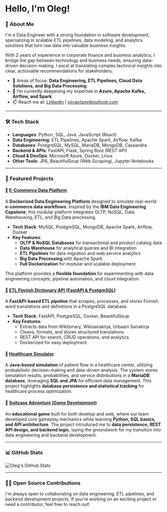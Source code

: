 # Hello, I'm Oleg!

### 🚀 About Me

I'm a Data Engineer with a strong foundation in software development, specializing in scalable ETL pipelines, data modeling, and analytics solutions that turn raw data into valuable business insights. 

With 2 years of experience in corporate finance and business analytics, I bridge the gap between technology and business needs, ensuring data-driven decision-making. I excel at translating complex technical insights into clear, actionable recommendations for stakeholders.

- 🎯 Areas of focus: **Data Engineering, ETL Pipelines, Cloud Data Solutions, and Big Data Processing**.
- 🌱 I’m currently deepening my expertise in **Azure, Apache Kafka, Airflow, and Spark**.    
- 📫 Reach me at: [LinkedIn](https://linkedin.com/in/oleg-ivantsov) | [oiivantsov@outlook.com](mailto:oiivantsov@outlook.com) 

---

### 🛠️ Tech Stack  

- **Languages**: Python, SQL, Java, JavaScript (React)  
- **Data Engineering**: ETL Pipelines, Apache Spark, Airflow, Kafka  
- **Databases**: PostgreSQL, MySQL, MariaDB, MongoDB, Cassandra
- **Backend & APIs**: FastAPI, Flask, Spring Boot (REST API)
- **Cloud & DevOps**: Microsoft Azure, Docker, Linux  
- **Other Tools**: JPA, BeautifulSoup (Web Scraping), Jupyter Notebooks  

---

### 🌟 Featured Projects

#### 🔹 **[E-Commerce Data Platform](https://github.com/oiivantsov/ecommerce-data-platform)**  
A **Dockerized Data Engineering Platform** designed to simulate real-world **e-commerce data workflows**. Inspired by the **IBM Data Engineering Capstone**, this modular platform integrates OLTP, NoSQL, Data Warehousing, ETL, and Big Data processing.  

- **Tech Stack**: MySQL, PostgreSQL, MongoDB, Apache Spark, Airflow, Docker  
- **Key Features**:  
  - **OLTP & NoSQL Databases** for transactional and product catalog data  
  - **Data Warehouse** for analytical queries and BI integration  
  - **ETL Pipelines** for data migration and web service analytics  
  - **Big Data Processing** with Apache Spark  
  - **Full Dockerization** for modular and scalable deployment  

This platform provides a **flexible foundation** for experimenting with data engineering concepts, pipeline automation, and cloud integration.

#### 🔹 **[ETL Finnish Dictionary API (FastAPI & PostgreSQL)](https://github.com/oiivantsov/dictionary-ETL-backend)**  
A **FastAPI-based ETL pipeline** that scrapes, processes, and stores Finnish word translations and definitions in a PostgreSQL database.  

- **Tech Stack**: FastAPI, PostgreSQL, Docker, BeautifulSoup  
- **Key Features**:  
  - Extracts data from Wiktionary, Wikisanakirja, Urbaani Sanakirja  
  - Cleans, formats, and stores structured translations  
  - REST API for search, CRUD operations, and analytics  
  - Dockerized for easy deployment  

#### 🔹 **[Healthcare Simulator](https://github.com/oiivantsov/metropolia-healthcare-centre)**  
A **Java-based simulation** of patient flow in a healthcare center, utilizing probabilistic decision-making and data-driven analysis. The system stores simulation results, probabilities, and service distributions in a **MariaDB database**, leveraging **SQL and JPA** for efficient data management. This project highlights **database persistence and statistical tracking** for healthcare process optimization.

#### 🔹 **[Suitcase Adventure (Game Development)](https://github.com/oiivantsov/metropolia-suitcase-adventure-game)**  
An **educational game** built for both desktop and web, where our team developed core gameplay mechanics while learning **Python, SQL basics, and API architecture**. The project introduced me to **data persistence, REST API design, and backend logic**, laying the groundwork for my transition into data engineering and backend development.

---

### 📊 GitHub Stats

![Oleg's GitHub Stats](http://github-profile-summary-cards.vercel.app/api/cards/profile-details?username=oiivantsov&theme=nord_dark)

---

### 👨‍💻 Open Source Contributions

I'm always open to collaborating on data engineering, ETL pipelines, and backend development projects. If you're working on an exciting project or need a contributor, feel free to reach out!

